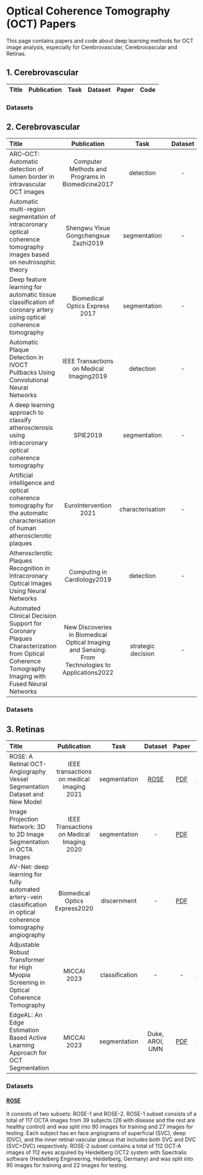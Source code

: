# Optical Coherence Tomography (OCT) Papers
This page contains papers and code about deep learning methods for OCT image analysis, especially for Cerebrovascular, Cerebrovascular and Retinas.
## 1. Cerebrovascular
| Title   |   Publication   |  Task  | Dataset |   Paper    |   Code   |
|:------ |:--------:|:-------------------------:|:------:|:--------:|:----------:|
### Datasets
## 2. Cerebrovascular
| Title   |   Publication   |  Task  | Dataset |   Paper    |   Code   |
|:------ |:--------:|:-------------------------:|:------:|:--------:|:----------:|
| ARC–OCT: Automatic detection of lumen border in intravascular OCT images | Computer Methods and Programs in Biomedicine2017 | detection | - |[PDF](https://pdf.sciencedirectassets.com/271322/1-s2.0-S0169260717X00126/1-s2.0-S0169260716312020/main.pdf?X-Amz-Security-Token=IQoJb3JpZ2luX2VjEM3%2F%2F%2F%2F%2F%2F%2F%2F%2F%2FwEaCXVzLWVhc3QtMSJIMEYCIQDQ95Y1RUMfni96NKbn99JpNC8XWvYOiLGvh8iKBgzKkAIhAJ%2BjvHBi46CNeQTLAXLZwUAkguhGr6ONu4IZwcWhCknuKrwFCLb%2F%2F%2F%2F%2F%2F%2F%2F%2F%2FwEQBRoMMDU5MDAzNTQ2ODY1IgwZp6r1Se%2FRx4WmCYMqkAU7RFAkRTgJ58tGVKtSgX%2FWV8xDTXwBhgoOeCCNwJpzyMco6ROd8Mqzq0VaVyEZlijmw7Qr1PBF0A4DTmfE1kd1K8SXqNTIFkKTuKaKordWM2D1YEu5s6v8K1JpUCM2oHYJ7kPsBJdla9KNJANSyWVPUR16f3PqVrPAm2kab85TyVnUTJ%2FWsZFcPFEUN1aSQ6QG08m8HF1tme15Y97dPVPGuQj2I%2FqpYc2su9nxB5fkZNyd8N5Twp8AQmrodn%2BGq4sQ5mtwHIQQmFPnkVGGTcQq2g0znLJp1acseVCl9Ovu8mLnZp3WvCEht0qhlWXzP3wZreejfkHnBNMX1gvk1fENzpcXSPUm764ZQCnTfmCrD23U6nZHCOSvbYByHIZsrOzfTGpMPTistMV8GWywmMxNNK4J0bfR4yOPbM7vCdCbt5XWPxkyNuqGfQzCekOf6CriHkQ6mRmDlXLd2ZPrJ7RYArl0TcE6J7d4z1rHjvhagT3RC52G9iwd81dBVcBRXGeD27B3MdmoBrTrMgd73OYo72QAFwrSrJpDGDCfdqzzJ3to0i1by5alBUi5I2bUqzia87y2ir04Z42s%2BIMMcCuuNCsAVbv51Y4ktwQCrgSgPFZapz66DsXzX3QeT%2Bm3I89wCvW6XDmQ7i8Vs1EEuAXTP1GRHfIfjujuoMWVS3yALpNUAR5U%2F0y%2FEFjE3bswrNV6u1vepy8otGmbF3yN53%2BHy1Ll1dI98d58HhZAZ445hFmdLYBzgG9ewp1zhLVxs5cyWEDiUfdHeW87KOxhW7Tz7OWhQSVHpwuTmXa73kUw9N8nG9TJaNyi5GaA2LzeoEWdcbSi5l8dZDQkykjMuObmuNDjLv8M3jSNXomBbmKU%2FjC81qSoBjqwAQfee3pqVUlaSmBrAd1cGTgp77L64vICcXITaUjFKJOjjA5gM49CNZY6XzaTMGpieziuLG6atCZ4uV9v3jyk0GDiSImvc0ZMd%2B7aJ%2FW%2FflhdZLajUvtoPs9EiDd8XggtOFjzlNP9XrXYt2joLhjPGXLyoSYcICeDD1l1zRpNVdv3kk1ZL8Eoto6%2BQkb0u2g7HoJp1qGZGoapR9iKoE4mMb1y7FxqzOTx6N%2BzUK5a1EHY&X-Amz-Algorithm=AWS4-HMAC-SHA256&X-Amz-Date=20230919T054012Z&X-Amz-SignedHeaders=host&X-Amz-Expires=300&X-Amz-Credential=ASIAQ3PHCVTYR6L4FQNT%2F20230919%2Fus-east-1%2Fs3%2Faws4_request&X-Amz-Signature=efa01723c6067c1abb3bb6147b2934a88fc7a81db2ca5b329cd653bfd9e6b8a9&hash=ca18fa8b394c7903fa117a62a69a0a7205d2f93e966eb47d19980083c883db2f&host=68042c943591013ac2b2430a89b270f6af2c76d8dfd086a07176afe7c76c2c61&pii=S0169260716312020&tid=spdf-4154afc0-ea21-4a9c-84c3-69bae2488040&sid=fd27d46813a7c74a3709240089e57f599533gxrqa&type=client&tsoh=d3d3LnNjaWVuY2VkaXJlY3QuY29t&ua=1908595e5f035606540652&rr=808f7e1c2e79199f&cc=cn)| - | 
|Automatic multi-region segmentation of intracoronary optical coherence tomography images based on neutrosophic theory| Shengwu Yixue Gongchengxue Zazhi2019 | segmentation | - |[PDF](https://europepmc.org/backend/ptpmcrender.fcgi?accid=PMC9929883&blobtype=pdf)|-|
|Deep feature learning for automatic tissue classification of coronary artery using optical coherence tomography|Biomedical Optics Express 2017|segmentation|-|[PDF](https://opg.optica.org/directpdfaccess/83d0c7d3-2469-4920-b449e222248357cb_357772/boe-8-2-1203.pdf?da=1&id=357772&seq=0&mobile=no)|-|
|Automatic Plaque Detection in IVOCT Pullbacks Using Convolutional Neural Networks|IEEE Transactions on Medical Imaging2019|detection|-|[PDF](https://arxiv.org/pdf/1808.04187.pdf)|-|
|A deep learning approach to classify atherosclerosis using intracoronary optical coherence tomography|SPIE2019|segmentation|-|[PDF](https://dspace.mit.edu/bitstream/handle/1721.1/126580/109500N.pdf?sequence=2&isAllowed=y)|-|
|Artificial intelligence and optical coherence tomography for the automatic characterisation of human atherosclerotic plaques|EuroIntervention 2021|characterisation|-|[PDF](https://www.asiaintervention.org/wp-content/uploads/2021/06/web_007_EIJ-D-20-01355_Chu_188.pdf)|-|
|Atherosclerotic Plaques Recognition in Intracoronary Optical Images Using Neural Networks| Computing in Cardiology2019|detection|-|[PDF](https://www.cinc.org/archives/2019/pdf/CinC2019-387.pdf)|-|
|Automated Clinical Decision Support for Coronary Plaques Characterization from Optical Coherence Tomography Imaging with Fused Neural Networks|New Discoveries in Biomedical Optical Imaging and Sensing: From Technologies to Applications2022|strategic decision|-|[PDF](https://www.mdpi.com/2673-3269/3/1/2)|-|
### Datasets
## 3. Retinas
| Title   |   Publication   |  Task  | Dataset |   Paper    |   Code   |
|:------ |:--------:|:-------------------------:|:------:|:--------:|:----------:|
| ROSE: A Retinal OCT-Angiography Vessel Segmentation Dataset and New Model | IEEE transactions on medical imaging 2021 | segmentation | [ROSE](https://imed.nimte.ac.cn/dataofrose.html) | [PDF](https://ieeexplore.ieee.org/stamp/stamp.jsp?tp=&arnumber=9284503) | [CODE](https://github.com/iMED-Lab/ROSE) |
|Image Projection Network: 3D to 2D Image Segmentation in OCTA Images| IEEE Transactions on Medical Imaging 2020 | segmentation  | - | [PDF](https://sci-hub.se/https://ieeexplore.ieee.org/document/9085991) | - |
|AV-Net: deep learning for fully automated artery-vein classification in optical coherence tomography angiography|Biomedical Optics Express2020| discernment | - |[PDF](https://opg.optica.org/directpdfaccess/75366e95-65e8-4562-a0dde98cabb8bc5e_437567/boe-11-9-5249.pdf?da=1&id=437567&seq=0&mobile=no)| - |
|Adjustable Robust Transformer for High Myopia Screening in Optical Coherence Tomography | MICCAI 2023 | classification | - | - | [CODE](https://github.com/maxiao0234/ARTran) |
|EdgeAL: An Edge Estimation Based Active Learning Approach for OCT Segmentation| MICCAI 2023 | segmentation | Duke, AROI, UMN | [PDF](https://arxiv.org/abs/2307.10745) | [CODE](https://github.com/Mak-Ta-Reque/EdgeAL) |
### Datasets
#### [ROSE](https://imed.nimte.ac.cn/dataofrose.html) 
It consists of two subsets: ROSE-1 and ROSE-2. ROSE-1 subset consists of a total of 117 OCTA images from 39 subjects (26 with disease  and the rest are healthy control) and was split into 90 images for training and 27 images for testing. Each subject has en face angiograms of superficial (SVC), deep (DVC), and the inner retinal vascular plexus that includes both SVC and DVC (SVC+DVC) respectively. ROSE-2 subset contains a total of 112 OCT-A images of 112 eyes acquired by Heidelberg OCT2 system with Spectralis software (Heidelberg Engineering, Heidelberg, Germany) and was split into 90 images for training and 22 images for testing. </br>



